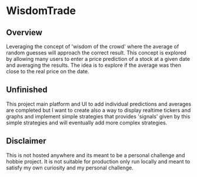 # WisdomTrade

## Overview
Leveraging the concept of 'wisdom of the crowd' where the average of random guesses will approach the correct result. 
This concept is explored by allowing many users to enter a price prediction of a stock at a given date and averaging the results.
The idea is to explore if the average was then close to the real price on the date.

## Unfinished
This project main platform and UI to add individual predictions and averages are completed but I want to create also a way to display realtime tickers and graphs and implement simple strategies that provides 'signals' given by this simple strategies and will eventually add more complex strategies.

## Disclaimer
This is not hosted anywhere and its meant to be a personal challenge and hobbie project. It is not suitable for production only run locally and meant to satisfy my own curiosity and my personal challenge.
